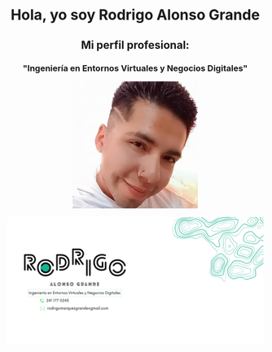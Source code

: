 <h1 align="center"> Hola, yo soy Rodrigo Alonso Grande</h1>
<h2 align="center">Mi perfil profesional:</h2>
<h3 align="center">"Ingeniería en Entornos Virtuales y Negocios Digitales"</h3>

<p align="center"> <img src="https://github.com/RodriMalek/RodriMalek/blob/main/438224005_3539836402947006_1055366179633385065_n.jpg" height="250"/> </p>

<p align="left"> <img src="https://github.com/RodriMalek/RodriMalek/blob/main/banner.jpg"/> </p>
<!--
**RodriMalek/RodriMalek** is a ✨ _special_ ✨ repository because its `README.md` (this file) appears on your GitHub profile.

Here are some ideas to get you started:

- 🔭 I’m currently working on ...
- 🌱 I’m currently learning ...
- 👯 I’m looking to collaborate on ...
- 🤔 I’m looking for help with ...
- 💬 Ask me about ...
- 📫 How to reach me: ...
- 😄 Pronouns: ...
- ⚡ Fun fact: ...
-->
